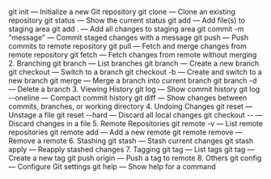 git init — Initialize a new Git repository
git clone <repo-url> — Clone an existing repository
git status — Show the current status
git add <file> — Add file(s) to staging area
git add . — Add all changes to staging area
git commit -m "message" — Commit staged changes with a message
git push — Push commits to remote repository
git pull — Fetch and merge changes from remote repository
git fetch — Fetch changes from remote without merging
2. Branching
git branch — List branches
git branch <branch-name> — Create a new branch
git checkout <branch-name> — Switch to a branch
git checkout -b <branch-name> — Create and switch to a new branch
git merge <branch-name> — Merge a branch into current branch
git branch -d <branch-name> — Delete a branch
3. Viewing History
git log — Show commit history
git log --oneline — Compact commit history
git diff — Show changes between commits, branches, or working directory
4. Undoing Changes
git reset <file> — Unstage a file
git reset --hard — Discard all local changes
git checkout -- <file> — Discard changes in a file
5. Remote Repositories
git remote -v — List remote repositories
git remote add <name> <url> — Add a new remote
git remote remove <name> — Remove a remote
6. Stashing
git stash — Stash current changes
git stash apply — Reapply stashed changes
7. Tagging
git tag — List tags
git tag <tag-name> — Create a new tag
git push origin <tag-name> — Push a tag to remote
8. Others
git config — Configure Git settings
git help <command> — Show help for a command